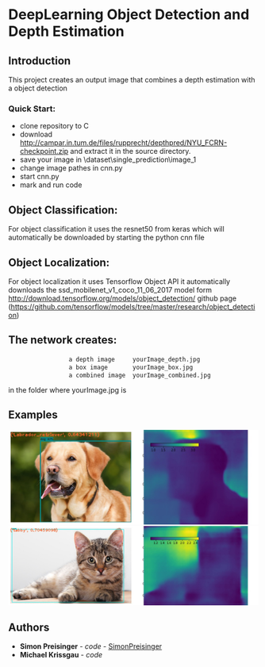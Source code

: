 # DeepLearning Object Detection and Depth Estimation

## Introduction

This project creates an output image that combines a depth estimation with a object detection

### Quick Start:

* clone repository to C
* download http://campar.in.tum.de/files/rupprecht/depthpred/NYU_FCRN-checkpoint.zip and extract it in the source directory.
* save your image in \dataset\single_prediction\image_1
* change image pathes in cnn.py
* start cnn.py
* mark and run code

## Object Classification: 
For object classification it uses the resnet50 from keras which will automatically be downloaded by starting the python cnn file
## Object Localization: 
For object localization it uses Tensorflow Object API it automatically downloads the ssd_mobilenet_v1_coco_11_06_2017 model form 
http://download.tensorflow.org/models/object_detection/
github page (https://github.com/tensorflow/models/tree/master/research/object_detection)

## The network creates: 
					 a depth image     yourImage_depth.jpg
					 a box image       yourImage_box.jpg
					 a combined image  yourImage_combined.jpg
					 
in the folder where yourImage.jpg is
## Examples
![Alt text](/image_1_combined.jpg?raw=true "Dog")
![Alt text](/image_2_combined.jpg?raw=true "Cat")

## Authors

* **Simon Preisinger** - *code* - [SimonPreisinger](https://github.com/SimonPreisinger)
* **Michael Krissgau** - *code*
